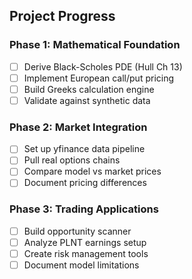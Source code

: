 ## Project Progress

### Phase 1: Mathematical Foundation
- [ ] Derive Black-Scholes PDE (Hull Ch 13)
- [ ] Implement European call/put pricing
- [ ] Build Greeks calculation engine
- [ ] Validate against synthetic data

### Phase 2: Market Integration  
- [ ] Set up yfinance data pipeline
- [ ] Pull real options chains
- [ ] Compare model vs market prices
- [ ] Document pricing differences

### Phase 3: Trading Applications
- [ ] Build opportunity scanner
- [ ] Analyze PLNT earnings setup
- [ ] Create risk management tools
- [ ] Document model limitations